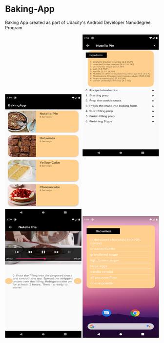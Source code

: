 # Baking-App
Baking App created as part of Udacity's Android Developer Nanodegree Program

<img src="./app/src/main/res/drawable/sc_main.png" width="250" height="400" align="center">
<img src="./app/src/main/res/drawable/sc_recipe.png" width="250" height="400">
<img src="./app/src/main/res/drawable/sc_recipe_step.png" width="250" height="400">
<img src="./app/src/main/res/drawable/sc_widget.png" width="250" height="400">
